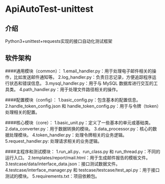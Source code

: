 # ApiAutoTest-unittest

## 介绍
Python3+unittest+requests实现的接口自动化测试框架

## 软件架构

####通用模块（common）：
1.email_handler.py：用于处理电子邮件相关的操作，比如发送邮件通知等。
2.log_handler.py：负责日志记录，方便追踪程序运行状态和错误信息。
3.mysql_handler.py：用于与 MySQL 数据库进行交互的工具类。
4.path_handler.py：用于处理文件路径相关的操作。

####配置模块（config）：
1.basic_config.py：包含基本的配置信息。
2.handle_token_config.json 和 handle_token_config.py：用于与令牌（token）处理相关的配置。

####核心模块（core）：
1.basic_unit.py：定义了一些基本的单元或基础类。
2.data_converter.py：用于数据转换的模块。
3.data_processor.py：核心的数据处理模块。
4.token_handler.py：处理令牌相关的业务逻辑。
5.request_handler.py: 处理请求相关的业务逻辑。

####主程序和测试模块：
1.run_all.py、run_class.py 和 run_thread.py：不同的运行入口。
2.templates/report/mail.html：用于生成邮件报告的模板文件。
3.testcase/data/interface_data.json：接口测试数据文件。
4.testcase/interface_manager.py 和 testcase/testcase/test_api.py：用于接口测试的模块。
5.requirements.txt：项目依赖包。
